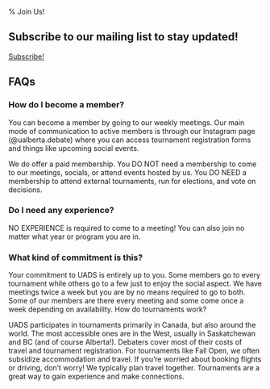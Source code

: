 % Join Us!

## Subscribe to our mailing list to stay updated!

[Subscribe!](https://docs.google.com/forms/d/e/1FAIpQLScuWrcCby4yJIDk6vjiThR9Nm6kklm3IQV8jNrR5KeHzh7kOQ/viewform)

## FAQs

### How do I become a member?

You can become a member by going to our weekly meetings. Our main mode of communication to active members is through our Instagram page (@ualberta.debate) where you can access tournament registration forms and things like upcoming social events. 

We do offer a paid membership. You DO NOT need a membership to come to our meetings, socials, or attend events hosted by us. You DO NEED a membership to attend external tournaments, run for elections, and vote on decisions.

### Do I need any experience?

NO EXPERIENCE is required to come to a meeting! You can also join no matter what year or program you are in.

### What kind of commitment is this?

Your commitment to UADS is entirely up to you. Some members go to every tournament while others go to a few just to enjoy the social aspect. We have meetings twice a week but you are by no means required to go to both. Some of our members are there every meeting and some come once a week depending on availability.
How do tournaments work?

UADS participates in tournaments primarily in Canada, but also around the world. The most accessible ones are in the West, usually in Saskatchewan and BC (and of course Alberta!). Debaters cover most of their costs of travel and tournament registration. For tournaments like Fall Open, we often subsidize accommodation and travel. If you’re worried about booking flights or driving, don’t worry! We typically plan travel together. Tournaments are a great way to gain experience and make connections.

